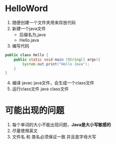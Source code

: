 # HelloWord

1. 随便创建一个文件夹用来存放代码
2. 新建一个java文件
   * 后缀名为,java
   * Hello.java
3. 编写代码

```java
public class Hello {
	public static void main (String[] args){
		System.out.print("Hello Java");
	}
}
```
4. 编译 javac java文件，会生成一个class文件
5. 运行class文件 java class文件







# 可能出现的问题

1. 每个单词的大小不能出现问题，**Java是大小写敏感的**
1. 尽量使用英文
1. 文件名 和 类名必须保证一致 并且首字母大写

​		


